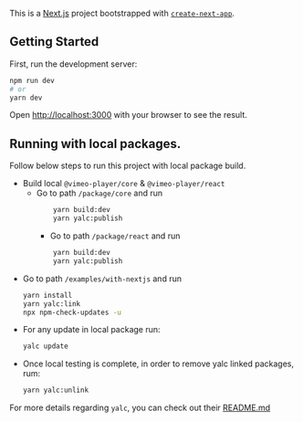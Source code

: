 This is a [Next.js](https://nextjs.org/) project bootstrapped with [`create-next-app`](https://github.com/vercel/next.js/tree/canary/packages/create-next-app).

## Getting Started

First, run the development server:

```bash
npm run dev
# or
yarn dev
```

Open [http://localhost:3000](http://localhost:3000) with your browser to see the result.

## Running with local packages.

Follow below steps to run this project with local package build.

- Build local `@vimeo-player/core` & `@vimeo-player/react`
  - Go to path `/package/core` and run
    ```bash
        yarn build:dev
        yarn yalc:publish
    ```
    - Go to path `/package/react` and run
    ```bash
        yarn build:dev
        yarn yalc:publish
    ```
- Go to path `/examples/with-nextjs` and run
  ```bash
  yarn install
  yarn yalc:link
  npx npm-check-updates -u  
  ```
- For any update in local package run:
  ```bash
  yalc update
  ```
- Once local testing is complete, in order to remove yalc linked packages, rum:
  ```bash
  yarn yalc:unlink
  ```

For more details regarding `yalc`, you can check out their [README.md](https://github.com/wclr/yalc#usage)
